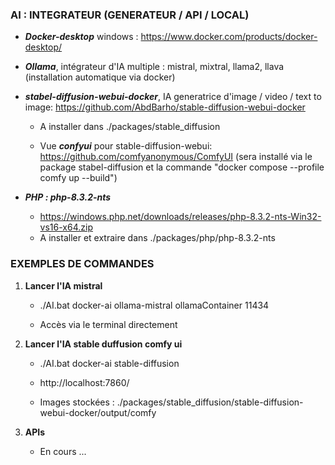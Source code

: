 ### AI : INTEGRATEUR (GENERATEUR / API / LOCAL) 

- ***Docker-desktop*** windows : https://www.docker.com/products/docker-desktop/


- ***Ollama***, intégrateur d'IA multiple : mistral, mixtral, llama2, llava (installation automatique via docker)


- ***stabel-diffusion-webui-docker***, IA generatrice d'image / video / text to image: https://github.com/AbdBarho/stable-diffusion-webui-docker
  - A installer dans ./packages/stable_diffusion

  - Vue ***confyui*** pour stable-diffusion-webui: https://github.com/comfyanonymous/ComfyUI (sera installé via le package stabel-diffusion et la commande "docker compose --profile comfy up --build")


- ***PHP : php-8.3.2-nts***
  - https://windows.php.net/downloads/releases/php-8.3.2-nts-Win32-vs16-x64.zip
  - A installer et extraire dans ./packages/php/php-8.3.2-nts

### EXEMPLES DE COMMANDES

1. **Lancer l'IA mistral**

    - ./AI.bat docker-ai ollama-mistral ollamaContainer 11434
   
    - Accès via le terminal directement


2. **Lancer l'IA stable duffusion comfy ui**

   - ./AI.bat docker-ai stable-diffusion

   - http://localhost:7860/
   
   - Images stockées : ./packages/stable_diffusion/stable-diffusion-webui-docker/output/comfy

3. **APIs**

   - En cours ...